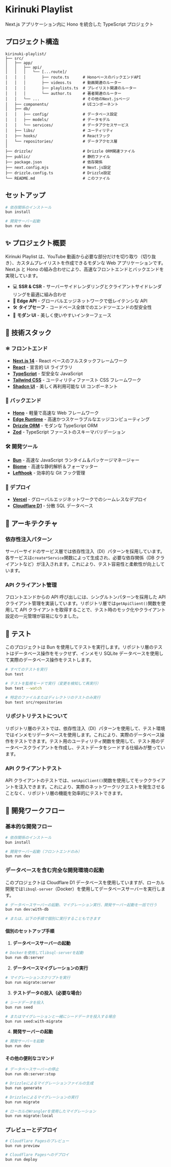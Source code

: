 # Kirinuki Playlist

Next.js アプリケーション内に Hono を統合した TypeScript プロジェクト

## プロジェクト構造

```
kirinuki-playlist/
├── src/
│   ├── app/
│   │   ├── api/
│   │   │   └── [...route]/
│   │   │       ├── route.ts      # HonoベースのバックエンドAPI
│   │   │       ├── videos.ts     # 動画関連のルーター
│   │   │       ├── playlists.ts  # プレイリスト関連のルーター
│   │   │       └── author.ts     # 著者関連のルーター
│   │   └── ...                   # その他のNext.jsページ
│   ├── components/               # UIコンポーネント
│   ├── db/
│   │   ├── config/               # データベース設定
│   │   ├── models/               # データモデル
│   │   └── services/             # データアクセスサービス
│   ├── libs/                     # ユーティリティ
│   ├── hooks/                    # Reactフック
│   └── repositories/             # データアクセス層
│
├── drizzle/                      # Drizzle ORM関連ファイル
├── public/                       # 静的ファイル
├── package.json                  # 依存関係
├── next.config.mjs               # Next.js設定
├── drizzle.config.ts             # Drizzle設定
└── README.md                     # このファイル
```

## セットアップ

```bash
# 依存関係のインストール
bun install

# 開発サーバー起動
bun run dev
```

## ✨ プロジェクト概要

Kirinuki Playlist は、YouTube 動画から必要な部分だけを切り取り（切り抜き）、カスタムプレイリストを作成できるモダンな Web アプリケーションです。Next.js と Hono の組み合わせにより、高速なフロントエンドとバックエンドを実現しています。

- 💻 **SSR & CSR** - サーバーサイドレンダリングとクライアントサイドレンダリングを最適に組み合わせ
- 🔄 **Edge API** - グローバルエッジネットワークで低レイテンシな API
- 🛠️ **タイプセーフ** - コードベース全体でのエンドツーエンドの型安全性
- 🎨 **モダン UI** - 美しく使いやすいインターフェース

## 🚀 技術スタック

### ⚛️ フロントエンド

- **[Next.js 14](https://nextjs.org/)** - React ベースのフルスタックフレームワーク
- **[React](https://react.dev/)** - 宣言的 UI ライブラリ
- **[TypeScript](https://www.typescriptlang.org/)** - 型安全な JavaScript
- **[Tailwind CSS](https://tailwindcss.com/)** - ユーティリティファースト CSS フレームワーク
- **[Shadcn UI](https://ui.shadcn.com/)** - 美しく再利用可能な UI コンポーネント

### 🔌 バックエンド

- **[Hono](https://hono.dev/)** - 軽量で高速な Web フレームワーク
- **[Edge Runtime](https://vercel.com/docs/functions/edge-functions)** - 高速かつスケーラブルなエッジコンピューティング
- **[Drizzle ORM](https://orm.drizzle.team/)** - モダンな TypeScript ORM
- **[Zod](https://zod.dev/)** - TypeScript ファーストのスキーマバリデーション

### 🛠️ 開発ツール

- **[Bun](https://bun.sh/)** - 高速な JavaScript ランタイム＆パッケージマネージャー
- **[Biome](https://biomejs.dev/)** - 高速な静的解析＆フォーマッター
- **[Lefthook](https://github.com/evilmartians/lefthook)** - 効率的な Git フック管理

### 🚢 デプロイ

- **[Vercel](https://vercel.com/)** - グローバルエッジネットワークでのシームレスなデプロイ
- **[Cloudflare D1](https://developers.cloudflare.com/d1/)** - 分散 SQL データベース

## 🧩 アーキテクチャ

### 依存性注入パターン

サーバーサイドのサービス層では依存性注入（DI）パターンを採用しています。各サービスは`create*Service`関数によって生成され、必要な依存関係（DB クライアントなど）が注入されます。これにより、テスト容易性と柔軟性が向上しています。

### API クライアント管理

フロントエンドからの API 呼び出しには、シングルトンパターンを採用した API クライアント管理を実装しています。リポジトリ層では`getApiClient()`関数を使用して API クライアントを取得することで、テスト時のモック化やクライアント設定の一元管理が容易になりました。

## 🧪 テスト

このプロジェクトは Bun を使用してテストを実行します。リポジトリ層のテストはデータベース操作をモックせず、インメモリ SQLite データベースを使用して実際のデータベース操作をテストします。

```bash
# すべてのテストを実行
bun test

# テストを監視モードで実行（変更を検知して再実行）
bun test --watch

# 特定のファイルまたはディレクトリのテストのみ実行
bun test src/repositories
```

### リポジトリテストについて

リポジトリ層のテストでは、依存性注入（DI）パターンを使用して、テスト環境ではインメモリデータベースを使用します。これにより、実際のデータベース操作をテストできます。テスト用のユーティリティ関数を使用して、テスト用のデータベースクライアントを作成し、テストデータをシードする仕組みが整っています。

### API クライアントテスト

API クライアントのテストでは、`setApiClient()`関数を使用してモッククライアントを注入できます。これにより、実際のネットワークリクエストを発生させることなく、リポジトリ層の機能を効率的にテストできます。

## 🔄 開発ワークフロー

### 基本的な開発フロー

```bash
# 依存関係のインストール
bun install

# 開発サーバー起動（フロントエンドのみ）
bun run dev
```

### データベースを含む完全な開発環境の起動

このプロジェクトは Cloudflare D1 データベースを使用していますが、ローカル開発では`libsql-server`（Docker）を使用してデータベースサーバーを実行します。

```bash
# データベースサーバーの起動、マイグレーション実行、開発サーバー起動を一括で行う
bun run dev:with-db

# または、以下の手順で個別に実行することもできます
```

#### 個別のセットアップ手順

1. **データベースサーバーの起動**

```bash
# Dockerを使用してlibsql-serverを起動
bun run db:server
```

2. **データベースマイグレーションの実行**

```bash
# マイグレーションスクリプトを実行
bun run migrate:server
```

3. **テストデータの投入（必要な場合）**

```bash
# シードデータを投入
bun run seed

# またはマイグレーションと一緒にシードデータを投入する場合
bun run seed:with-migrate
```

4. **開発サーバーの起動**

```bash
# 開発サーバーを起動
bun run dev
```

#### その他の便利なコマンド

```bash
# データベースサーバーの停止
bun run db:server:stop

# Drizzleによるマイグレーションファイルの生成
bun run generate

# Drizzleによるマイグレーションの実行
bun run migrate

# ローカルのWranglerを使用したマイグレーション
bun run migrate:local
```

### プレビューとデプロイ

```bash
# Cloudflare Pagesのプレビュー
bun run preview

# Cloudflare Pagesへのデプロイ
bun run deploy
```

